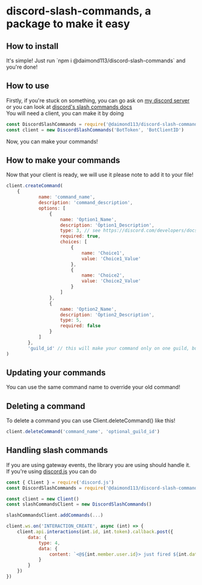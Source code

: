 <h1><b>discord-slash-commands, a package to make it easy</b></h1>
<h2>How to install</h2>
It's simple! Just run `npm i @daimond113/discord-slash-commands` and you're done!
<h2>How to use</h2>
Firstly, if you're stuck on something, you can go ask on <a href="https://discord.gg/hTanCT5JMp">my discord server</a> or you can look at <a href="https://discord.com/developers/docs/interactions/slash-commands">discord's slash commands docs</a>
</br>
You will need a client, you can make it by doing 

```javascript
const DiscordSlashCommands = require('@daimond113/discord-slash-commands')
const client = new DiscordSlashCommands('BotToken', 'BotClientID')
```

Now, you can make your commands!
<h2>How to make your commands</h2>
Now that your client is ready, we will use it please note to add it to your file!

```javascript
client.createCommand(
    {
			name: 'command_name',
			description: 'command_description',
			options: [
				{
					name: 'Option1_Name',
					description: 'Option1_Description',
					type: 3, // see https://discord.com/developers/docs/interactions/slash-commands#applicationcommandoptiontype
					required: true,
					choices: [
						{
							name: 'Choice1',
							value: 'Choice1_Value'
						},
						{
							name: 'Choice2',
							value: 'Choice2_Value'
                        }
					]
				},
				{
					name: 'Option2_Name',
					description: 'Option2_Description',
					type: 5,
					required: false
				}
			]
		},
		'guild_id' // this will make your command only on one guild, but will update instantly
)
```

<h2>Updating your commands</h2>
You can use the same command name to override your old command!
<h2>Deleting a command</h2>
To delete a command you can use Client.deleteCommand() like this!


```javascript 
client.deleteCommand('command_name', 'optional_guild_id')
```

<h2>Handling slash commands</h2>
If you are using gateway events, the library you are using should handle it.  
<br />
If you're using <a href="https://www.npmjs.com/package/discord.js">discord.js</a> you can do  

```javascript
const { Client } = require('discord.js')
const DiscordSlashCommands = require('@daimond113/discord-slash-commands')

const client = new Client()
const slashCommandsClient = new DiscordSlashCommands()

slashCommandsClient.addCommands(...)

client.ws.on('INTERACTION_CREATE', async (int) => {
	client.api.interactions(int.id, int.token).callback.post({
		data: {
			type: 4,
			data: {
				content: `<@${int.member.user.id}> just fired ${int.data.name}`
			}
		}
	})
})
```
